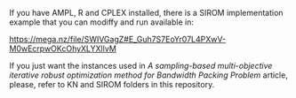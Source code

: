If you have AMPL, R and CPLEX installed, there is a SIROM implementation example that you can modiffy and run available in:

https://mega.nz/file/SWIVGagZ#E_Guh7S7EoYr07L4PXwV-M0wEcrpwOKcOhyXLYXllvM

If you just want the instances used in _A sampling-based multi-objective iterative robust optimization method for Bandwidth Packing Problem_ article, please, refer to KN and SIROM folders in this repository.
